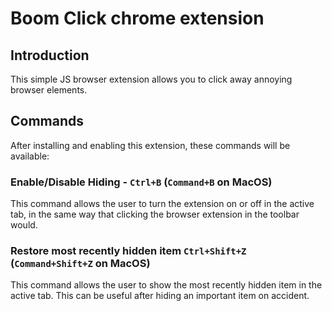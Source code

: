 # Boom Click chrome extension

## Introduction

This simple JS browser extension allows you to click away annoying browser elements.

## Commands

After installing and enabling this extension, these commands will be available:

### Enable/Disable Hiding - `Ctrl+B` (`Command+B` on MacOS)
  
  This command allows the user to turn the extension on or off in the active tab, in the same way that clicking the browser extension in the toolbar would.

### Restore most recently hidden item `Ctrl+Shift+Z` (`Command+Shift+Z` on MacOS)
  
  This command allows the user to show the most recently hidden item in the active tab. This can be useful after hiding an important item on accident.
